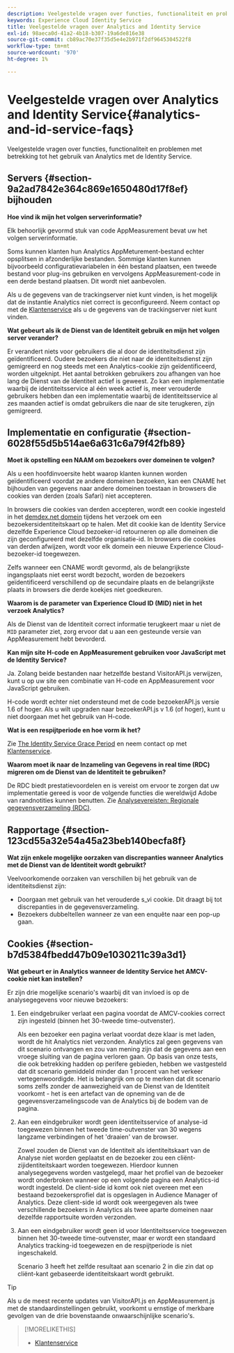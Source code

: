 ```yaml
---
description: Veelgestelde vragen over functies, functionaliteit en problemen met betrekking tot het gebruik van Analytics met de Experience Cloud Identity Service.
keywords: Experience Cloud Identity Service
title: Veelgestelde vragen over Analytics and Identity Service
exl-id: 98aeca0d-41a2-4b18-b307-19a6de816e38
source-git-commit: cb89ac70e37f35d5e4e2b971f2df9645304522f8
workflow-type: tm+mt
source-wordcount: '970'
ht-degree: 1%

---
```


# Veelgestelde vragen over Analytics and Identity Service{#analytics-and-id-service-faqs}

Veelgestelde vragen over functies, functionaliteit en problemen met betrekking tot het gebruik van Analytics met de Identity Service.

## Servers {#section-9a2ad7842e364c869e1650480d17f8ef} bijhouden

**Hoe vind ik mijn het volgen serverinformatie?**

Elk behoorlijk gevormd stuk van code AppMeasurement bevat uw het volgen serverinformatie.

Soms kunnen klanten hun Analytics AppMeturement-bestand echter opsplitsen in afzonderlijke bestanden. Sommige klanten kunnen bijvoorbeeld configuratievariabelen in één bestand plaatsen, een tweede bestand voor plug-ins gebruiken en vervolgens AppMeasurement-code in een derde bestand plaatsen. Dit wordt niet aanbevolen.

Als u de gegevens van de trackingserver niet kunt vinden, is het mogelijk dat de instantie Analytics niet correct is geconfigureerd. Neem contact op met de [Klantenservice](https://helpx.adobe.com/marketing-cloud/contact-support.html) als u de gegevens van de trackingserver niet kunt vinden.

**Wat gebeurt als ik de Dienst van de Identiteit gebruik en mijn het volgen server verander?**

Er verandert niets voor gebruikers die al door de identiteitsdienst zijn geïdentificeerd. Oudere bezoekers die niet naar de identiteitsdienst zijn gemigreerd en nog steeds met een Analytics-cookie zijn geïdentificeerd, worden uitgeknipt. Het aantal betrokken gebruikers zou afhangen van hoe lang de Dienst van de Identiteit actief is geweest. Zo kan een implementatie waarbij de identiteitsservice al één week actief is, meer verouderde gebruikers hebben dan een implementatie waarbij de identiteitsservice al zes maanden actief is omdat gebruikers die naar de site terugkeren, zijn gemigreerd.

## Implementatie en configuratie {#section-6028f55d5b514ae6a631c6a79f42fb89}

**Moet ik opstelling een NAAM om bezoekers over domeinen te volgen?**

Als u een hoofdinvoersite hebt waarop klanten kunnen worden geïdentificeerd voordat ze andere domeinen bezoeken, kan een CNAME het bijhouden van gegevens naar andere domeinen toestaan in browsers die cookies van derden (zoals Safari) niet accepteren.

In browsers die cookies van derden accepteren, wordt een cookie ingesteld in het [demdex.net domein](https://experienceleague.adobe.com/docs/audience-manager/user-guide/reference/demdex-calls.html) tijdens het verzoek om een bezoekersidentiteitskaart op te halen. Met dit cookie kan de Identity Service dezelfde Experience Cloud bezoeker-id retourneren op alle domeinen die zijn geconfigureerd met dezelfde organisatie-id. In browsers die cookies van derden afwijzen, wordt voor elk domein een nieuwe Experience Cloud-bezoeker-id toegewezen.

Zelfs wanneer een CNAME wordt gevormd, als de belangrijkste ingangsplaats niet eerst wordt bezocht, worden de bezoekers geïdentificeerd verschillend op de secundaire plaats en de belangrijkste plaats in browsers die derde koekjes niet goedkeuren.

**Waarom is de parameter van Experience Cloud ID (MID) niet in het verzoek Analytics?**

Als de Dienst van de Identiteit correct informatie terugkeert maar u niet de `MID` parameter ziet, zorg ervoor dat u aan een gesteunde versie van AppMeasurement hebt bevorderd.

**Kan mijn site H-code en AppMeasurement gebruiken voor JavaScript met de Identity Service?**

Ja. Zolang beide bestanden naar hetzelfde bestand VisitorAPI.js verwijzen, kunt u op uw site een combinatie van H-code en AppMeasurement voor JavaScript gebruiken.

H-code wordt echter niet ondersteund met de code bezoekerAPI.js versie 1.6 of hoger. Als u wilt upgraden naar bezoekerAPI.js v 1.6 (of hoger), kunt u niet doorgaan met het gebruik van H-code.

**Wat is een respijtperiode en hoe vorm ik het?**

Zie [The Identity Service Grace Period](../reference/analytics-reference/grace-period.md) en neem contact op met [Klantenservice](https://helpx.adobe.com/marketing-cloud/contact-support.html).

**Waarom moet ik naar de Inzameling van Gegevens in real time (RDC) migreren om de Dienst van de Identiteit te gebruiken?**

De RDC biedt prestatievoordelen en is vereist om ervoor te zorgen dat uw implementatie gereed is voor de volgende functies die wereldwijd Adobe van randnotities kunnen benutten. Zie [Analysevereisten: Regionale gegevensverzameling (RDC)](../reference/requirements.md#section-7d04bb013bc84a25bae3b148bc0ca25f).

## Rapportage {#section-123cd55a32e54a45a23beb140becfa8f}

**Wat zijn enkele mogelijke oorzaken van discrepanties wanneer Analytics met de Dienst van de Identiteit wordt gebruikt?**

Veelvoorkomende oorzaken van verschillen bij het gebruik van de identiteitsdienst zijn:

* Doorgaan met gebruik van het verouderde s_vi cookie. Dit draagt bij tot discrepanties in de gegevensverzameling.
* Bezoekers dubbeltellen wanneer ze van een enquête naar een pop-up gaan.

## Cookies {#section-b7d5384fbedd47b09e1030211c39a3d1}

**Wat gebeurt er in Analytics wanneer de Identity Service het AMCV-cookie niet kan instellen?**

Er zijn drie mogelijke scenario&#39;s waarbij dit van invloed is op de analysegegevens voor nieuwe bezoekers:

1. Een eindgebruiker verlaat een pagina voordat de AMCV-cookies correct zijn ingesteld (binnen het 30-tweede time-outvenster).

   Als een bezoeker een pagina verlaat voordat deze klaar is met laden, wordt de hit Analytics niet verzonden. Analytics zal geen gegevens van dit scenario ontvangen en zou van mening zijn dat de gegevens aan een vroege sluiting van de pagina verloren gaan. Op basis van onze tests, die ook betrekking hadden op perifere gebieden, hebben we vastgesteld dat dit scenario gemiddeld minder dan 1 procent van het verkeer vertegenwoordigde. Het is belangrijk om op te merken dat dit scenario soms zelfs zonder de aanwezigheid van de Dienst van de Identiteit voorkomt - het is een artefact van de opneming van de de gegevensverzamelingscode van de Analytics bij de bodem van de pagina.

1. Aan een eindgebruiker wordt geen identiteitsservice of analyse-id toegewezen binnen het tweede time-outvenster van 30 wegens langzame verbindingen of het &#39;draaien&#39; van de browser.

   Zowel zouden de Dienst van de Identiteit als identiteitskaart van de Analyse niet worden geplaatst en de bezoeker zou een cliënt-zijidentiteitskaart worden toegewezen. Hierdoor kunnen analysegegevens worden vastgelegd, maar het profiel van de bezoeker wordt onderbroken wanneer op een volgende pagina een Analytics-id wordt ingesteld. De client-side id komt ook niet overeen met een bestaand bezoekersprofiel dat is opgeslagen in Audience Manager of Analytics. Deze client-side id wordt ook weergegeven als twee verschillende bezoekers in Analytics als twee aparte domeinen naar dezelfde rapportsuite worden verzonden.

1. Aan een eindgebruiker wordt geen id voor Identiteitsservice toegewezen binnen het 30-tweede time-outvenster, maar er wordt een standaard Analytics tracking-id toegewezen en de respijtperiode is niet ingeschakeld.

   Scenario 3 heeft het zelfde resultaat aan scenario 2 in die zin dat op cliënt-kant gebaseerde identiteitskaart wordt gebruikt.

>[!TIP]
>
>Als u de meest recente updates van VisitorAPI.js en AppMeasurement.js met de standaardinstellingen gebruikt, voorkomt u ernstige of merkbare gevolgen van de drie bovenstaande onwaarschijnlijke scenario&#39;s.

>[!MORELIKETHIS]
>
>* [Klantenservice](https://helpx.adobe.com/marketing-cloud/contact-support.html)

